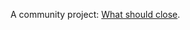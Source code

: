 A community project: <a href="http://this.how/virus/whatShouldBeClosed.opml">What should close</a>.

